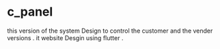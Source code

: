 # c_panel
this version of the system Design to control the customer and the vender versions .
            it website Desgin using flutter .




